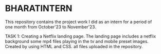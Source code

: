 # BHARATINTERN
This repository contains the project work I did as an intern for a period of one month from October'23 to November'23.


TASK 1:
Creating a Netflix landing page.
The landing page includes a netflix background some mp4 files playing in the tv and mobile preset images.
Created by using HTML and CSS.
all files uploaded in the repository.


